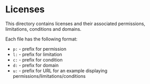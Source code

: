 # Licenses

This directory contains licenses and their associated
permissions, limitations, conditions and domains.

Each file has the following format:

* `p:` - prefix for permission
* `l:` - prefix for limitation
* `c:` - prefix for condition
* `d:` - prefix for domain
* `u:` - prefix for URL for an example displaying permissions/limitations/conditions
